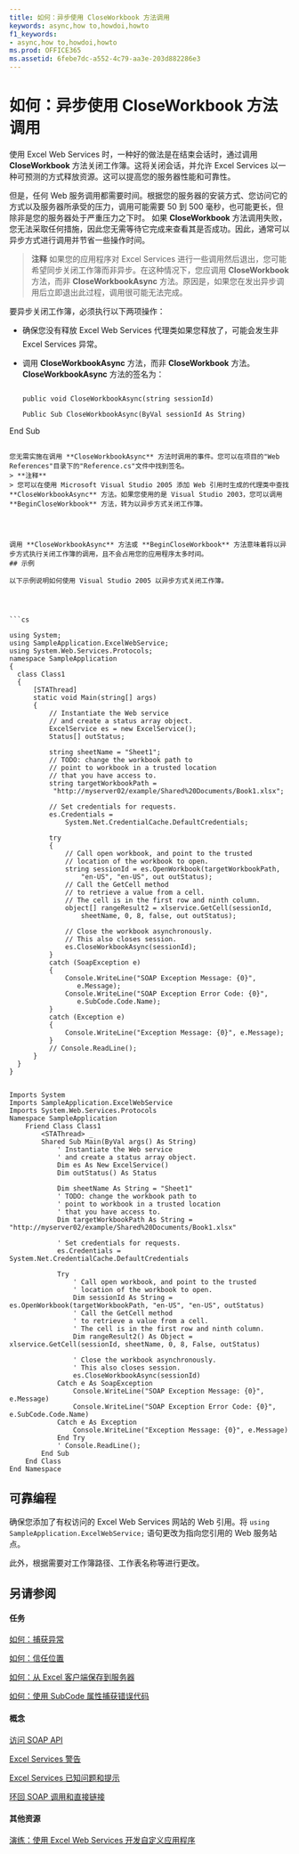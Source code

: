 ```yaml
---
title: 如何：异步使用 CloseWorkbook 方法调用
keywords: async,how to,howdoi,howto
f1_keywords:
- async,how to,howdoi,howto
ms.prod: OFFICE365
ms.assetid: 6febe7dc-a552-4c79-aa3e-203d882286e3
---
```



# 如何：异步使用 CloseWorkbook 方法调用

使用 Excel Web Services 时，一种好的做法是在结束会话时，通过调用 **CloseWorkbook** 方法关闭工作簿。这将关闭会话，并允许 Excel Services 以一种可预测的方式释放资源。这可以提高您的服务器性能和可靠性。
  
    
    

但是，任何 Web 服务调用都需要时间。根据您的服务器的安装方式、您访问它的方式以及服务器所承受的压力，调用可能需要 50 到 500 毫秒，也可能更长，但除非是您的服务器处于严重压力之下时。 
如果 **CloseWorkbook** 方法调用失败，您无法采取任何措施，因此您无需等待它完成来查看其是否成功。因此，通常可以异步方式进行调用并节省一些操作时间。
  
    
    


> **注释**
> 如果您的应用程序对 Excel Services 进行一些调用然后退出，您可能希望同步关闭工作簿而非异步。在这种情况下，您应调用 **CloseWorkbook** 方法，而非 **CloseWorkbookAsync** 方法。原因是，如果您在发出异步调用后立即退出此过程，调用很可能无法完成。
  
    
    

要异步关闭工作簿，必须执行以下两项操作：
- 确保您没有释放 Excel Web Services 代理类如果您释放了，可能会发生非 Excel Services 异常。 
    
  
- 调用 **CloseWorkbookAsync** 方法，而非 **CloseWorkbook** 方法。 **CloseWorkbookAsync** 方法的签名为：
    
  ```
  
  public void CloseWorkbookAsync(string sessionId)
  ```


  ```VB.net
  Public Sub CloseWorkbookAsync(ByVal sessionId As String)
End Sub
  ```

您无需实施在调用 **CloseWorkbookAsync** 方法时调用的事件。您可以在项目的"Web References"目录下的"Reference.cs"文件中找到签名。 
> **注释**
> 您可以在使用 Microsoft Visual Studio 2005 添加 Web 引用时生成的代理类中查找 **CloseWorkbookAsync** 方法。如果您使用的是 Visual Studio 2003，您可以调用 **BeginCloseWorkbook** 方法，转为以异步方式关闭工作簿。
  
    
    

调用 **CloseWorkbookAsync** 方法或 **BeginCloseWorkbook** 方法意味着将以异步方式执行关闭工作簿的调用，且不会占用您的应用程序太多时间。
## 示例

以下示例说明如何使用 Visual Studio 2005 以异步方式关闭工作簿。
  
    
    

```cs

using System;
using SampleApplication.ExcelWebService;
using System.Web.Services.Protocols;
namespace SampleApplication
{
    class Class1
    {
        [STAThread]
        static void Main(string[] args)
        {            
            // Instantiate the Web service 
            // and create a status array object.
            ExcelService es = new ExcelService();
            Status[] outStatus;

            string sheetName = "Sheet1";
            // TODO: change the workbook path to 
            // point to workbook in a trusted location
            // that you have access to. 
            string targetWorkbookPath = 
             "http://myserver02/example/Shared%20Documents/Book1.xlsx";

            // Set credentials for requests.
            es.Credentials = 
                System.Net.CredentialCache.DefaultCredentials;
            
            try
            {
                // Call open workbook, and point to the trusted   
                // location of the workbook to open.
                string sessionId = es.OpenWorkbook(targetWorkbookPath, 
                    "en-US", "en-US", out outStatus);
                // Call the GetCell method 
                // to retrieve a value from a cell.
                // The cell is in the first row and ninth column.
                object[] rangeResult2 = xlservice.GetCell(sessionId, 
                    sheetName, 0, 8, false, out outStatus);
 
                // Close the workbook asynchronously. 
                // This also closes session.
                es.CloseWorkbookAsync(sessionId);
            }
            catch (SoapException e)
            {
                Console.WriteLine("SOAP Exception Message: {0}", 
                   e.Message);
                Console.WriteLine("SOAP Exception Error Code: {0}", 
                   e.SubCode.Code.Name);
            }
            catch (Exception e)
            {
                Console.WriteLine("Exception Message: {0}", e.Message);
            }
            // Console.ReadLine();
        }
    }
}
 
```


```VB.net

Imports System
Imports SampleApplication.ExcelWebService
Imports System.Web.Services.Protocols
Namespace SampleApplication
    Friend Class Class1
        <STAThread> _
        Shared Sub Main(ByVal args() As String)
            ' Instantiate the Web service 
            ' and create a status array object.
            Dim es As New ExcelService()
            Dim outStatus() As Status

            Dim sheetName As String = "Sheet1"
            ' TODO: change the workbook path to 
            ' point to workbook in a trusted location
            ' that you have access to. 
            Dim targetWorkbookPath As String = "http://myserver02/example/Shared%20Documents/Book1.xlsx"

            ' Set credentials for requests.
            es.Credentials = System.Net.CredentialCache.DefaultCredentials

            Try
                ' Call open workbook, and point to the trusted   
                ' location of the workbook to open.
                Dim sessionId As String = es.OpenWorkbook(targetWorkbookPath, "en-US", "en-US", outStatus)
                ' Call the GetCell method 
                ' to retrieve a value from a cell.
                ' The cell is in the first row and ninth column.
                Dim rangeResult2() As Object = xlservice.GetCell(sessionId, sheetName, 0, 8, False, outStatus)

                ' Close the workbook asynchronously. 
                ' This also closes session.
                es.CloseWorkbookAsync(sessionId)
            Catch e As SoapException
                Console.WriteLine("SOAP Exception Message: {0}", e.Message)
                Console.WriteLine("SOAP Exception Error Code: {0}", e.SubCode.Code.Name)
            Catch e As Exception
                Console.WriteLine("Exception Message: {0}", e.Message)
            End Try
            ' Console.ReadLine();
        End Sub
    End Class
End Namespace
```


## 可靠编程

确保您添加了有权访问的 Excel Web Services 网站的 Web 引用。将  `using SampleApplication.ExcelWebService;` 语句更改为指向您引用的 Web 服务站点。
  
    
    
此外，根据需要对工作簿路径、工作表名称等进行更改。
  
    
    

## 另请参阅


#### 任务


  
    
    
 [如何：捕获异常](how-to-catch-exceptions.md)
  
    
    
 [如何：信任位置](how-to-trust-a-location.md)
  
    
    
 [如何：从 Excel 客户端保存到服务器](how-to-save-from-excel-client-to-the-server.md)
  
    
    
 [如何：使用 SubCode 属性捕获错误代码](how-to-use-the-subcode-property-to-capture-error-codes.md)
#### 概念


  
    
    
 [访问 SOAP API](accessing-the-soap-api.md)
  
    
    
 [Excel Services 警告](excel-services-alerts.md)
  
    
    
 [Excel Services 已知问题和提示](excel-services-known-issues-and-tips.md)
  
    
    
 [环回 SOAP 调用和直接链接](loop-back-soap-calls-and-direct-linking.md)
#### 其他资源


  
    
    
 [演练：使用 Excel Web Services 开发自定义应用程序](walkthrough-developing-a-custom-application-using-excel-web-services.md)

